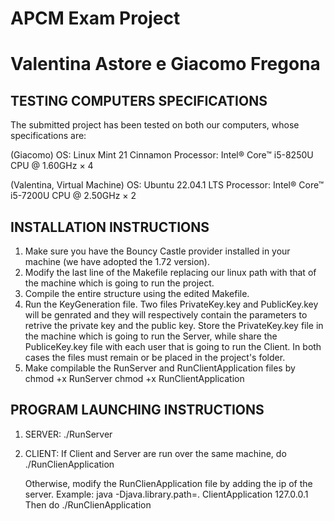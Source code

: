 # APCM Exam Project
# Valentina Astore e Giacomo Fregona

## TESTING COMPUTERS SPECIFICATIONS

The submitted project has been tested on both our computers, whose specifications are:
	
(Giacomo)                     OS: Linux Mint 21 Cinnamon Processor: Intel® Core™ i5-8250U CPU @ 1.60GHz × 4

(Valentina, Virtual Machine)  OS: Ubuntu 22.04.1 LTS     Processor: Intel® Core™ i5-7200U CPU @ 2.50GHz × 2
	
	
## INSTALLATION INSTRUCTIONS

1.	Make sure you have the Bouncy Castle provider installed in your machine (we have adopted the 1.72 version).
2.  Modify the last line of the Makefile replacing our linux path with that of the machine which is going to run the project.
3.  Compile the entire structure using the edited Makefile.
4.  Run the KeyGeneration file.
	Two files PrivateKey.key and PublicKey.key will be genrated and they will respectively contain the parameters to retrive the private key and the public key. Store the PrivateKey.key file in the machine which is going to run the Server, while share the PubliceKey.key file with each user that is going to run the Client. In both cases the files must remain or be placed in the project's folder.
5.	Make compilable the RunServer and RunClientApplication files by
 	chmod +x RunServer
	chmod +x RunClientApplication


## PROGRAM LAUNCHING INSTRUCTIONS
1.	SERVER:
	./RunServer
	
2.	CLIENT:
	If Client and Server are run over the same machine, do
	./RunClienApplication
	
	Otherwise, modify the RunClienApplication file by adding the ip of the server.
	Example: java -Djava.library.path=. ClientApplication 127.0.0.1
	Then do
	./RunClienApplication
